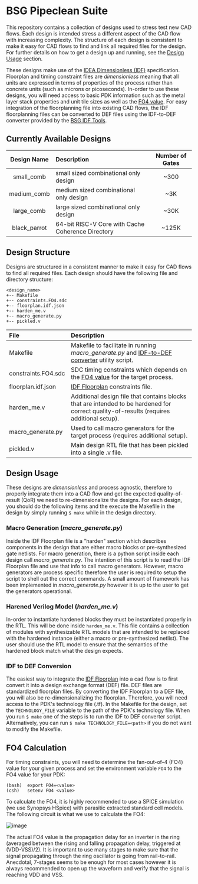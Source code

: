 # BSG Pipeclean Suite

This repository contains a collection of designs used to stress test new CAD
flows. Each design is intended stress a different aspect of the CAD flow with
increasing complexity. The structure of each design is consistent to make it
easy for CAD flows to find and link all required files for the design. For
further details on how to get a design up and running, see the
[Design Usage](#design-usage) section.

These designs make use of the [IDEA Dimensionless 
(IDF)](https://docs.google.com/document/d/1rIB81hEOSNs2F1pIF6WbIwSNe-8HbfEtZRlaMFKdhKk/edit?usp=sharing)
specification. Floorplan and timing constraint files are _dimensionless_
meaning that all units are expressed in terms of properties of the process
rather than concrete units (such as microns or picoseconds). In-order to use
these designs, you will need access to basic PDK information such as the
metal layer stack properties and unit tile sizes as well as the [FO4 value](#fo4-calculation).
For easy integration of the floorplanning file into existing CAD flows, the IDF
floorplanning files can be converted to DEF files using the IDF-to-DEF converter
provided by the [BSG IDF Tools](https://github.com/bespoke-silicon-group/bsg_idf_tools). 

## Currently Available Designs

| Design Name  | Description                                       | Number of Gates |
|:------------:|:--------------------------------------------------|:---------------:|
| small_comb   | small sized combinational only design             | ~300            |
| medium_comb  | medium sized combinational only design            | ~3K             |
| large_comb   | large sized combinational only design             | ~30K            |
| black_parrot | 64-bit RISC-V Core with Cache Coherence Directory | ~125K           |

## Design Structure

Designs are structured in a consistent manner to make it easy for CAD flows to find all required
files. Each design should have the following file and directory structure:

```
<design_name>
+-- Makefile
+-- constraints.FO4.sdc
+-- floorplan.idf.json
+-- harden_me.v
+-- macro_generate.py
+-- pickled.v
```

| File                 | Description                                                                                                                                              |
|:---------------------|:---------------------------------------------------------------------------------------------------------------------------------------------------------|
| Makefile             | Makefile to facilitate in running _macro_generate.py_ and [IDF-to-DEF converter](https://github.com/bespoke-silicon-group/bsg_idf_tools) utility script. |
| constraints.FO4.sdc  | SDC timing constraints which depends on the [FO4 value](#fo4-calculation) for the target process.                                                        |
| floorplan.idf.json   | [IDF Floorplan](https://docs.google.com/document/d/1rIB81hEOSNs2F1pIF6WbIwSNe-8HbfEtZRlaMFKdhKk/edit?usp=sharing) constraints file.                      |
| harden_me.v          | Additional design file that contains blocks that are intended to be hardened for correct quality-of-results (requires additional setup).                 |
| macro_generate.py    | Used to call macro generators for the target process (requires additional setup).                                                                        |
| pickled.v            | Main design RTL file that has been pickled into a single .v file.                                                                                        |

## Design Usage

These designs are _dimensionless_ and process agnostic, therefore to properly integrate them into a CAD flow and get the expected
quality-of-result (QoR) we need to re-dimensionalize the designs. For each design, you should do the following items and the
execute the Makefile in the design by simply running `$ make` while in the design directory.

### Macro Generation (_macro_generate.py_)

Inside the IDF Floorplan file is a "harden" section which describes components in the design that are either macro blocks or
pre-synthesized gate netlists. For macro generation, there is a python script inside each design call _macro_generate.py_. The
intention of this script is to read the IDF Floorplan file and use that info to call macro generators. However, macro generators
are process specific therefore the user is required to setup the script to shell out the correct commands. A small amount of
framework has been implemented in _macro_generate.py_ however it is up to the user to get the generators operational.

### Harened Verilog Model (_harden_me.v_)

In-order to instantiate hardened blocks they must be instantiated properly in the RTL. This will be done inside
`harden_me.v`. This file contains a collection of modules with synthesizable RTL models that are intended to
be replaced with the hardened instance (either a macro or pre-synthesized netlist). The user should use the RTL
model to ensure that the semantics of the hardened block match what the design expects.

### IDF to DEF Conversion

The easiest way to integrate the [IDF Floorplan](https://docs.google.com/document/d/1rIB81hEOSNs2F1pIF6WbIwSNe-8HbfEtZRlaMFKdhKk/edit?usp=sharing)
into a cad flow is to first convert it into a design exchange format (DEF) file. DEF files are standardized
floorplan files. By converting the IDF Floorplan to a DEF file, you will also be re-dimensionalizing the 
floorplan. Therefore, you will need access to the PDK's technology file (.tf). In the Makefile for the design,
set the `TECHNOLOGY_FILE` variable to the path of the PDK's technology file. When you run `$ make` one of the
steps is to run the IDF to DEF converter script. Alternatively, you can run `$ make TECHNOLOGY_FILE=<path>` if
you do not want to modify the Makefile.

## FO4 Calculation

For timing constraints, you will need to determine the fan-out-of-4 (FO4) value for your given process and
set the environment variable `FO4` to the FO4 value for your PDK:

```
(bash)  export FO4=<value>
(csh)   setenv FO4 <value>
```

To calculate the FO4, it is highly recommended to use a SPICE simulation (we use Synopsys HSpice) with parasitic
extracted standard cell models. The following circuit is what we use to calculate the FO4:

![image](https://drive.google.com/uc?export=view&id=1E3TDwMpNMGvCMUYx0UFR4Vp8miB60Wnl)

The actual FO4 value is the propagation delay for an inverter in the ring (averaged
between the rising and falling propagation delay, triggered at (VDD-VSS)/2). It is 
important to use many stages to make sure that the signal propagating through the ring
oscillator is going from rail-to-rail. Anecdotal, 7-stages seems to be enough for most
cases however it is always recommended to open up the waveform and verify that the
signal is reaching VDD and VSS.
